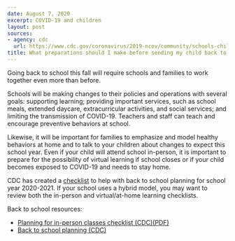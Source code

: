 ```yaml
---
date: August 7, 2020
excerpt: COVID-19 and children
layout: post
sources:
- agency: cdc
  url: https://www.cdc.gov/coronavirus/2019-ncov/community/schools-childcare/parent-checklist.html#planning-in-person-classes
title: What preparations should I make before sending my child back to school?
---
```


Going back to school this fall will require schools and families to work together even more than before. 

Schools will be making changes to their policies and operations with several goals: supporting learning; providing important services, such as school meals, extended daycare, extracurricular activities, and social services; and limiting the transmission of COVID-19. Teachers and staff can teach and encourage preventive behaviors at school. 

Likewise, it will be important for families to emphasize and model healthy behaviors at home and to talk to your children about changes to expect this school year. Even if your child will attend school in-person, it is important to prepare for the possibility of virtual learning if school closes or if your child becomes exposed to COVID-19 and needs to stay home.

CDC has created a [checklist](https://www.cdc.gov/coronavirus/2019-ncov/community/pdf/Back-to-School-Planning-for-In-Person-Classes.pdf) to help with back to school planning for school year 2020-2021. If your school uses a hybrid model, you may want to review both the in-person and virtual/at-home learning checklists.

Back to school resources:
- [Planning for in-person classes checklist (CDC)(PDF)](https://www.cdc.gov/coronavirus/2019-ncov/community/pdf/Back-to-School-Planning-for-In-Person-Classes.pdf)
- [Back to school planning (CDC)](https://www.cdc.gov/coronavirus/2019-ncov/community/schools-childcare/parent-checklist.html#planning-in-person-classes)